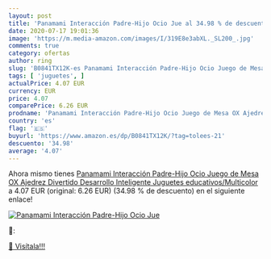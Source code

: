 ```yaml
---
layout: post
title: 'Panamami Interacción Padre-Hijo Ocio Jue al 34.98 % de descuento'
date: 2020-07-17 19:01:36
image: 'https://m.media-amazon.com/images/I/319E8e3abXL._SL200_.jpg'
comments: true
category: ofertas
author: ring
slug: 'B0841TX12K-es Panamami Interacción Padre-Hijo Ocio Juego de Mesa OX...'
tags: [ 'juguetes', ]
actualPrice: 4.07 EUR
currency: EUR
price: 4.07
comparePrice: 6.26 EUR
prodname: 'Panamami Interacción Padre-Hijo Ocio Juego de Mesa OX Ajedrez Divertido Desarrollo Inteligente Juguetes educativos/Multicolor'
country: 'es'
flag: '🇪🇸'
buyurl: 'https://www.amazon.es/dp/B0841TX12K/?tag=tolees-21'
descuento: '34.98'
average: '4.07'
---
```


Ahora mismo tienes [Panamami Interacción Padre-Hijo Ocio Juego de Mesa OX Ajedrez Divertido Desarrollo Inteligente Juguetes educativos/Multicolor](https://www.amazon.es/dp/B0841TX12K/?tag=tolees-21) a 4.07 EUR (original: 6.26 EUR) (34.98 %  de descuento) en el siguiente enlace!

[![Panamami Interacción Padre-Hijo Ocio Jue](https://m.media-amazon.com/images/I/319E8e3abXL._SL200_.jpg)](https://www.amazon.es/dp/B0841TX12K/?tag=tolees-21)

🔎:


[🛒 Visítala!!!](https://www.amazon.es/dp/B0841TX12K/?tag=tolees-21)

